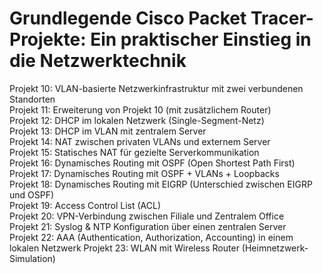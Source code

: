 # Grundlegende Cisco Packet Tracer-Projekte: Ein praktischer Einstieg in die Netzwerktechnik 
Projekt 10: VLAN-basierte Netzwerkinfrastruktur mit zwei verbundenen Standorten                
Projekt 11: Erweiterung von Projekt 10 (mit zusätzlichem Router)                
Projekt 12: DHCP im lokalen Netzwerk (Single-Segment-Netz)                        
Projekt 13: DHCP im VLAN mit zentralem Server    
Projekt 14: NAT zwischen privaten VLANs und externem Server              
Projekt 15: Statisches NAT für gezielte Serverkommunikation                              
Projekt 16: Dynamisches Routing mit OSPF (Open Shortest Path First)                
Projekt 17: Dynamisches Routing mit OSPF + VLANs + Loopbacks                 
Projekt 18: Dynamisches Routing mit EIGRP (Unterschied zwischen EIGRP und OSPF)            
Projekt 19: Access Control List (ACL)          
Projekt 20: VPN-Verbindung zwischen Filiale und Zentralem Office                                                                            
Projekt 21: Syslog & NTP Konfiguration über einen zentralen Server              
Projekt 22: AAA (Authentication, Authorization, Accounting) in einem lokalen Netzwerk
Projekt 23: WLAN mit Wireless Router (Heimnetzwerk-Simulation)

